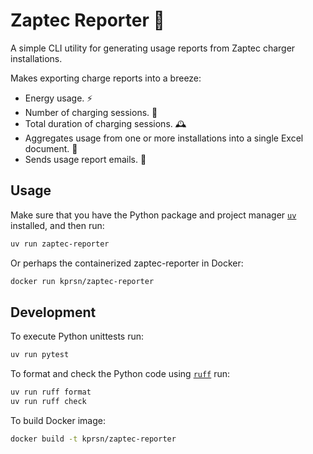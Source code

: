 # Zaptec Reporter 📰

A simple CLI utility for generating usage reports from Zaptec charger installations.

Makes exporting charge reports into a breeze:

- Energy usage. ⚡
- Number of charging sessions. 💯
- Total duration of charging sessions. 🕰️
- Aggregates usage from one or more installations into a single Excel document. 🧮
- Sends usage report emails. 💌

## Usage

Make sure that you have the Python package and project manager [`uv`](https://github.com/astral-sh/uv) installed, and then run:

```bash
uv run zaptec-reporter
```

Or perhaps the containerized zaptec-reporter in Docker:

```bash
docker run kprsn/zaptec-reporter
```

## Development

To execute Python unittests run:

```bash
uv run pytest
```

To format and check the Python code using [`ruff`](https://github.com/astral-sh/ruff) run:

```bash
uv run ruff format
uv run ruff check
```

To build Docker image:

```bash
docker build -t kprsn/zaptec-reporter
```
